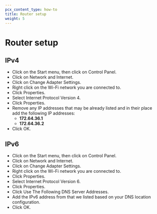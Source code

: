 ```yaml
---
pcx_content_type: how-to
title: Router setup
weight: 5
---
```


# Router setup

## IPv4

- Click on the Start menu, then click on Control Panel.
- Click on Network and Internet.
- Click on Change Adapter Settings.
- Right click on the Wi-Fi network you are connected to.
- Click Properties.
- Select Internet Protocol Version 4.
- Click Properties.
- Remove any IP addresses that may be already listed and in their place add the following IP addresses:
  - **172.64.36.1**
  - **172.64.36.2**
- Click OK.

## IPv6

- Click on the Start menu, then click on Control Panel.
- Click on Network and Internet.
- Click on Change Adapter Settings.
- Right click on the Wi-Fi network you are connected to.
- Click Properties.
- Select Internet Protocol Version 6.
- Click Properties.
- Click Use The Following DNS Server Addresses.
- Add the IPv6 address from that we listed based on your DNS location configuration.
- Click OK.
